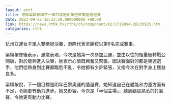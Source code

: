 ```yaml
---
layout: post
title: 港隊梁穎桉稱下一個目標是明年巴黎奧運遴選賽
date: 2023-09-25 10:33:19.000000000 +08:00
link: https://news.rthk.hk/rthk/ch/component/k2/1719894-20230925.htm
categories: rthk
---
```


杭州亞運女子單人雙槳艇決賽，港隊代表梁穎桉以第6名完成賽事。

梁穎桉賽後表示，滿意表現，今次是她第一次參加亞運，並由以往的輕量級轉戰公開級，對於能夠進入決賽，她表示心情既興奮又緊張，因決賽面對的都是奧運選手，他們從熱身到比賽都臨危不亂，令她都有少許緊張，又指今次在對手身上獲益良多。

梁穎桉說，下一個目標是明年巴黎奧運的遴選賽，她知道自己在體能和力量方面有不足，令她更有動力進步。她又形容，今次是「半個主場」，聽到觀眾熟悉的打氣聲，令她更有動力比賽。
